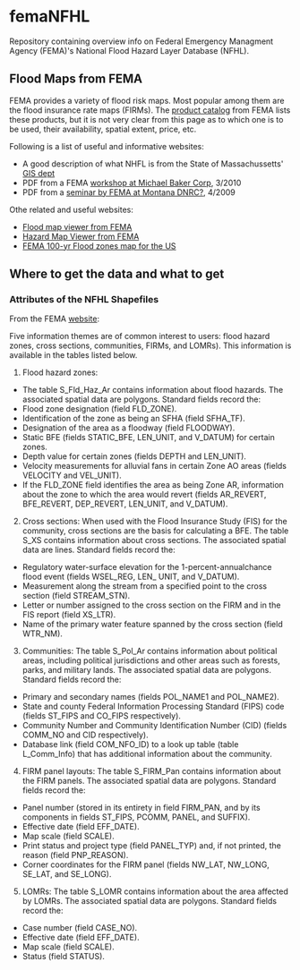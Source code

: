 femaNFHL
====================

Repository containing overview info on Federal Emergency Managment Agency (FEMA)'s National Flood Hazard Layer Database (NFHL).

Flood Maps from FEMA
--------------------

FEMA provides a variety of flood risk maps. Most popular among them are the flood insurance rate maps (FIRMs). The [product catalog](https://msc.fema.gov/webapp/wcs/stores/servlet/StoreCatalogDisplay?storeId=10001&catalogId=10001&langId=-1&userType=G) from FEMA lists these products, but it is not very clear from this page as to which one is to be used,  their availability, spatial extent, price, etc.

Following is a list of useful and informative websites:
* A good description of what NHFL is from the State of Massachussetts' [GIS dept](http://www.mass.gov/anf/research-and-tech/it-serv-and-support/application-serv/office-of-geographic-information-massgis/datalayers/nfhl.html)
* PDF from a FEMA [workshop at Michael Baker Corp](http://www.bakeraecom.com/wp-content/upLoads/2010/03/DFIRM101_Workshop1.pdf), 3/2010
* PDF from a [seminar by FEMA at Montana DNRC?](http://www.dnrc.mt.gov/wrd/water_op/floodplain/2009_seminar/gis_basics_for_floodplain_mgmt.pdf), 4/2009

Othe related and useful websites:
* [Flood map viewer from FEMA](https://hazards.fema.gov/wps/portal/mapviewer)
* [Hazard Map Viewer from FEMA](https://hazards.fema.gov/femaportal/wps/portal/mmvmapviewer)
* [FEMA 100-yr Flood zones map for the US](http://www.arcgis.com/home/webmap/viewer.html?webmap=2e38c1d9c2494fcfbe21384f3ddfecb4)


Where to get the data and what to get
--------------------


### Attributes of the NFHL Shapefiles

From the FEMA [website](https://www.google.com/url?sa=t&rct=j&q=&esrc=s&source=web&cd=2&ved=0CDgQFjAB&url=http%3A%2F%2Fwww.fema.gov%2Flibrary%2Ffile%3Ftype%3DpublishedFile%26file%3Dnfhl_gisdata_june2010.pdf%26fileid%3D33402f00-839e-11df-af73-001cc4568fb6&ei=2zySUbvBD-SdiQK8zYHIBQ&usg=AFQjCNHKLZdOTW4qNJmbR4tvKan5F-5Wig&sig2=Y5HDjNg8bJsdd2GhovOCPQ&bvm=bv.46471029,d.cGE):

Five information themes are of common interest to users: flood hazard zones, cross sections, communities, FIRMs, and LOMRs). This information is available in the tables listed below.
1. Flood hazard zones: 
* The table S_Fld_Haz_Ar contains information about flood hazards. The associated spatial data are polygons. Standard fields record the:
* Flood zone designation (field FLD_ZONE).
*  Identification of the zone as being an SFHA (field SFHA_TF).
* Designation of the area as a floodway (field FLOODWAY).
* Static BFE (fields STATIC_BFE, LEN_UNIT, and V_DATUM) for certain zones.
* Depth value for certain zones (fields DEPTH and LEN_UNIT).
* Velocity measurements for alluvial fans in certain Zone AO areas (fields VELOCITY and
VEL_UNIT).
* If the FLD_ZONE field identifies the area as being Zone AR, information about the zone to which the area would revert (fields AR_REVERT, BFE_REVERT, DEP_REVERT, LEN_UNIT, and V_DATUM).
2. Cross sections: When used with the Flood Insurance Study (FIS) for the community, cross sections are the basis for calculating a BFE. The table S_XS contains information about cross sections. The associated spatial data are lines. Standard fields record the:
* Regulatory water-surface elevation for the 1-percent-annualchance flood event (fields WSEL_REG, LEN_ UNIT, and V_DATUM).
* Measurement along the stream from a specified point to the cross section (field STREAM_STN).
* Letter or number assigned to the cross section on the FIRM and in the FIS report (field XS_LTR).
* Name of the primary water feature spanned by the cross section (field WTR_NM).
3. Communities: The table S_Pol_Ar contains information about political areas, including political jurisdictions and other areas such as forests, parks, and military lands. The associated spatial data are polygons. Standard fields record the:
* Primary and secondary names (fields POL_NAME1 and POL_NAME2).
* State and county Federal Information Processing Standard (FIPS) code (fields ST_FIPS and CO_FIPS respectively).
* Community Number and Community Identification Number (CID) (fields COMM_NO and CID respectively).
* Database link (field COM_NFO_ID) to a look up table (table L_Comm_Info) that has additional information about the community.
4. FIRM panel layouts: The table S_FIRM_Pan contains information about the FIRM panels. The associated spatial data are polygons. Standard fields record the:
* Panel number (stored in its entirety in field FIRM_PAN, and by its components in fields ST_FIPS, PCOMM, PANEL, and SUFFIX).
* Effective date (field EFF_DATE).
* Map scale (field SCALE).
* Print status and project type (field PANEL_TYP) and, if not printed, the reason (field PNP_REASON).
* Corner coordinates for the FIRM panel (fields NW_LAT, NW_LONG, SE_LAT, and SE_LONG).
5. LOMRs: The table S_LOMR contains information about the area affected by LOMRs. The associated spatial data are polygons. Standard fields record the:
* Case number (field CASE_NO).
* Effective date (field EFF_DATE).
* Map scale (field SCALE).
* Status (field STATUS).



